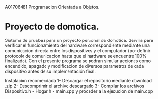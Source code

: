 A01706481
Programacion Orientada a Objetos.
# Proyecto de domotica.
Sistema de pruebas para un proyecto personal de domotica. Servira para verificar el funcionamiento del hardware correspondiente mediante una comunicacion directa entre los dispositivos y el computador (por definir protocolo de comunicacion hasta que el hardware se encuentre 100% finalizado). Con el presente programa se podran simular acciones como encendido, apagado y modificacion de diversos parametros de cada dispositivo antes de su implementación final.

Instalacion recomendada
1- Descargar el repositorio mediante download .zip
2- Descomprimir el archivo descargado
3- Compilar los archivos Dispositivo.h - Hogar.h - main.cpp y proceder a la ejecucion de main.cpp

